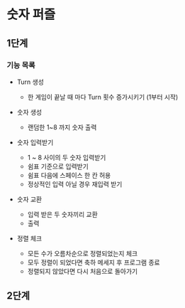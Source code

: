 # 숫자 퍼즐
## 1단계
### 기능 목록
- Turn 생성
    - 한 게임이 끝날 때 마다 Turn 횟수 증가시키기 (1부터 시작)

- 숫자 생성
    - 랜덤한 1~8 까지 숫자 출력

- 숫자 입력받기
    - 1 ~ 8 사이의 두 숫자 입력받기
    - 쉼표 기준으로 입력받기
    - 쉼표 다음에 스페이스 한 칸 허용
    - 정상적인 입력 아닐 경우 재입력 받기

- 숫자 교환
    - 입력 받은 두 숫자끼리 교환
    - 출력

- 정렬 체크
    - 모든 수가 오름차순으로 정렬되었는지 체크
    - 모두 정렬이 되었다면 축하 메세지 후 프로그램 종료
    - 정렬되지 않았다면 다시 처음으로 돌아가기
  
## 2단계